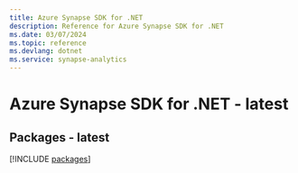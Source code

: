 ```yaml
---
title: Azure Synapse SDK for .NET
description: Reference for Azure Synapse SDK for .NET
ms.date: 03/07/2024
ms.topic: reference
ms.devlang: dotnet
ms.service: synapse-analytics
---
```

# Azure Synapse SDK for .NET - latest
## Packages - latest
[!INCLUDE [packages](synapse-index.md)]